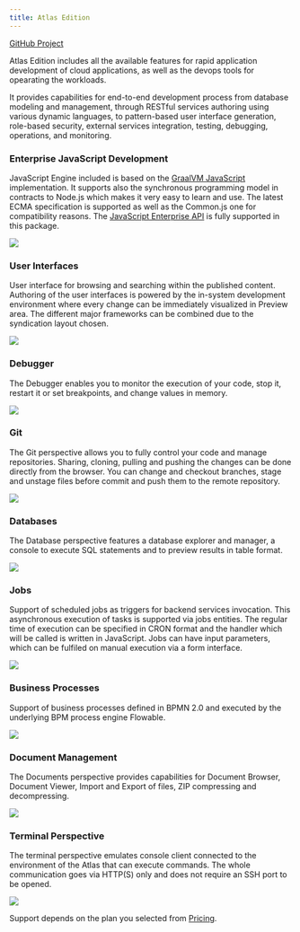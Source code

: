 ```yaml
---
title: Atlas Edition
---
```


<div class="product-tag"><a href="https://github.com/codbex/codbex-atlas" target="_blank">GitHub Project</a></div>

Atlas Edition includes all the available features for rapid application development of cloud applications, as well as the devops tools for opearating the workloads.

It provides capabilities for end-to-end development process from database modeling and management, through RESTful services authoring using various dynamic languages, to pattern-based user interface generation, role-based security, external services integration, testing, debugging, operations, and monitoring.

### Enterprise JavaScript Development

JavaScript Engine included is based on the <a href="https://www.graalvm.org/latest/reference-manual/js/" target="_blank">GraalVM JavaScript</a> implementation. It supports also the synchronous programming model in contracts to Node.js which makes it very easy to learn and use. The latest ECMA specification is supported as well as the Common.js one for compatibility reasons. The <a href="https://www.dirigible.io/api/" target="_blank">JavaScript Enterprise API</a> is fully supported in this package.

<img class="screenshot" src="/images/features/js-editor.png">

### User Interfaces

User interface for browsing and searching within the published content. Authoring of the user interfaces is powered by the in-system development environment where every change can be immediately visualized in Preview area. The different major frameworks can be combined due to the syndication layout chosen.

<img class="screenshot" src="/images/features/ui-widgets.png">

### Debugger

The Debugger enables you to monitor the execution of your code, stop it, restart it or set breakpoints, and change values in memory.

<img class="screenshot" src="/images/features/debugger-perspective.png">

### Git

The Git perspective allows you to fully control your code and manage repositories. Sharing, cloning, pulling and pushing the changes can be done directly from the browser. You can change and checkout branches, stage and unstage files before commit and push them to the remote repository.

<img class="screenshot" src="/images/features/git-perspective.png">

### Databases

The Database perspective features a database explorer and manager, a console to execute SQL statements and to preview results in table format.

<img class="screenshot" src="/images/features/database-perspective.png">

### Jobs

Support of scheduled jobs as triggers for backend services invocation. This asynchronous execution of tasks is supported via jobs entities. The regular time of execution can be specified in CRON format and the handler which will be called is written in JavaScript. Jobs can have input parameters, which can be fulfiled on manual execution via a form interface.

<img class="screenshot" class="screenshot" src="/images/features/jobs-perspective.png">

### Business Processes

Support of business processes defined in BPMN 2.0 and executed by the underlying BPM process engine Flowable.

<img class="screenshot" src="/images/features/bpm-perspective.png">

### Document Management

The Documents perspective provides capabilities for Document Browser, Document Viewer, Import and Export of files, ZIP compressing and decompressing.

<img class="screenshot" src="/images/features/documents-perspective.png">

### Terminal Perspective

The terminal perspective emulates console client connected to the environment of the Atlas that can execute commands. The whole communication goes via HTTP(S) only and does not require an SSH port to be opened.

<img class="screenshot" src="/images/features/terminal-perspective.png">

<br>

Support depends on the plan you selected from <a href="https://www.codbex.com/pricing/">Pricing</a>.

